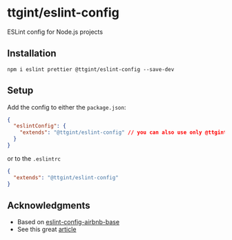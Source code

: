 # ttgint/eslint-config

ESLint config for Node.js projects

## Installation

`npm i eslint prettier @ttgint/eslint-config --save-dev`

## Setup

Add the config to either the `package.json`:

```json
{
  "eslintConfig": {
    "extends": "@ttgint/eslint-config" // you can also use only @ttgint
  }
}
```

or to the `.eslintrc`

```json
{
  "extends": "@ttgint/eslint-config"
}
```

## Acknowledgments

- Based on [eslint-config-airbnb-base](https://www.npmjs.com/package/eslint-config-airbnb-base)
- See this great [article](https://medium.com/@natterstefan/how-to-create-your-own-shared-eslint-prettier-and-stylelint-configuration-3930dd764de3)